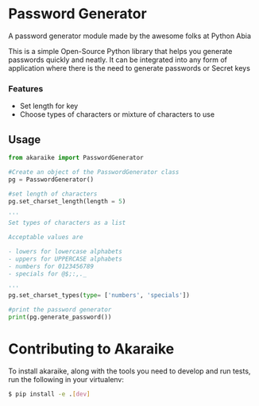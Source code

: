 # Password Generator
A password generator module made by the awesome folks at Python Abia

This is a simple Open-Source Python library that helps you generate passwords quickly and neatly. 
It can be integrated into any form of application where there is the need to generate passwords or Secret keys

### Features
- Set length for key
- Choose types of characters or mixture of characters to use

## Usage

``` Python
from akaraike import PasswordGenerator

#Create an object of the PasswordGenerator class
pg = PasswordGenerator()

#set length of characters
pg.set_charset_length(length = 5)

'''
Set types of characters as a list

Acceptable values are

- lowers for lowercase alphabets
- uppers for UPPERCASE alphabets
- numbers for 0123456789
- specials for @$;:,._

'''
pg.set_charset_types(type= ['numbers', 'specials'])

#print the password generator
print(pg.generate_password())

```

# Contributing to Akaraike

To install akaraike, along with the tools you need to develop and run tests, run the following in your virtualenv:

```bash
$ pip install -e .[dev]

```